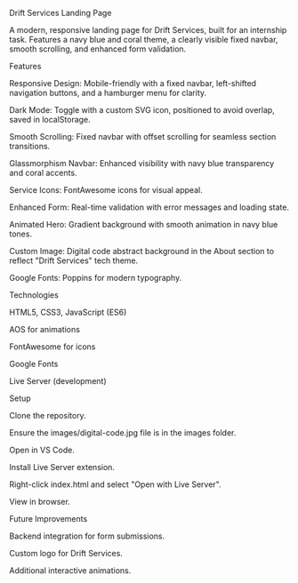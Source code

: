 Drift Services Landing Page

A modern, responsive landing page for Drift Services, built for an internship task. Features a navy blue and coral theme, a clearly visible fixed navbar, smooth scrolling, and enhanced form validation.

Features





Responsive Design: Mobile-friendly with a fixed navbar, left-shifted navigation buttons, and a hamburger menu for clarity.



Dark Mode: Toggle with a custom SVG icon, positioned to avoid overlap, saved in localStorage.



Smooth Scrolling: Fixed navbar with offset scrolling for seamless section transitions.



Glassmorphism Navbar: Enhanced visibility with navy blue transparency and coral accents.



Service Icons: FontAwesome icons for visual appeal.



Enhanced Form: Real-time validation with error messages and loading state.



Animated Hero: Gradient background with smooth animation in navy blue tones.



Custom Image: Digital code abstract background in the About section to reflect "Drift Services" tech theme.



Google Fonts: Poppins for modern typography.

Technologies





HTML5, CSS3, JavaScript (ES6)



AOS for animations



FontAwesome for icons



Google Fonts



Live Server (development)

Setup





Clone the repository.



Ensure the images/digital-code.jpg file is in the images folder.



Open in VS Code.



Install Live Server extension.



Right-click index.html and select "Open with Live Server".



View in browser.

Future Improvements





Backend integration for form submissions.



Custom logo for Drift Services.



Additional interactive animations.
